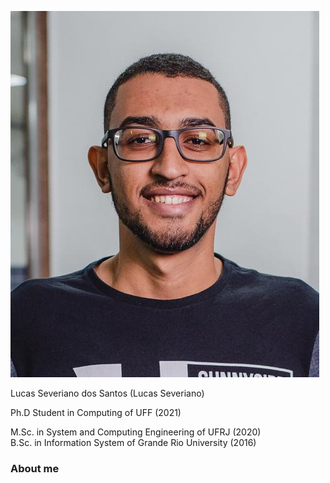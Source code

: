 ![Lucas Severiano](https://github.com/lucasseveriano/lucasseveriano.github.io/blob/main/lucasseveriano.jpg)  

Lucas Severiano dos Santos (Lucas Severiano)

Ph.D Student in Computing of UFF (2021)

M.Sc. in System and Computing Engineering of UFRJ (2020)  
B.Sc. in Information System of Grande Rio University (2016)

### **About me**
